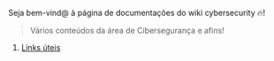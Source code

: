 Seja bem-vind@ à página de documentações do wiki cybersecurity :fire:!

> Vários conteúdos da área de Cibersegurança e afins!

1. [Links úteis](https://github.com/oseasfr/cyber/wiki/Useful-links)

